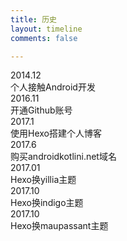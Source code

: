```yaml
---
title: 历史
layout: timeline
comments: false

---
```

<div class="timeline">
    <div class="timeline-item active">
        <div class="year">2014.12 <span class="marker"><span class="dot"></span></span>
        </div>
        <div class="info">个人接触Android开发</div>
    </div>
    <div class="timeline-item active">
        <div class="year">2016.11<span class="marker"><span class="dot"></span></span>
        </div>
        <div class="info">开通Github账号</div>
    </div>
    <div class="timeline-item active">
        <div class="year">2017.1 <span class="marker"><span class="dot"></span></span>
        </div>
        <div class="info">使用Hexo搭建个人博客</div>
    </div>
    <div class="timeline-item active">
        <div class="year">2017.6 <span class="marker"><span class="dot"></span></span>
        </div>
        <div class="info">购买androidkotlini.net域名</div>
    </div>
    <div class="timeline-item active">
        <div class="year">2017.01 <span class="marker"><span class="dot"></span></span>
        </div>
        <div class="info">Hexo换yillia主题</div>
    </div>
    <div class="timeline-item active">
        <div class="year">2017.10 <span class="marker"><span class="dot"></span></span>
        </div>
        <div class="info">Hexo换indigo主题</div>
    </div>
    <div class="timeline-item active">
        <div class="year">2017.10 <span class="marker"><span class="dot"></span></span>
        </div>
        <div class="info">Hexo换maupassant主题</div>
    </div>
</div>
